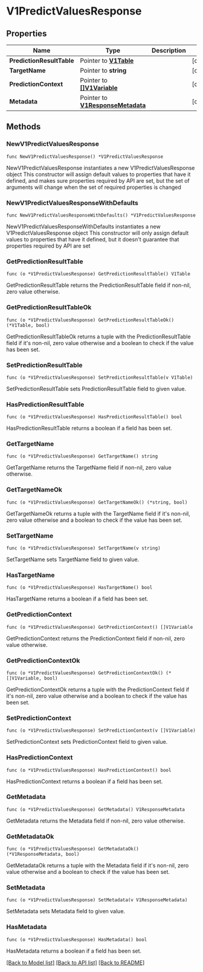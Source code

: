 # V1PredictValuesResponse

## Properties

Name | Type | Description | Notes
------------ | ------------- | ------------- | -------------
**PredictionResultTable** | Pointer to [**V1Table**](V1Table.md) |  | [optional] 
**TargetName** | Pointer to **string** |  | [optional] 
**PredictionContext** | Pointer to [**[]V1Variable**](V1Variable.md) |  | [optional] 
**Metadata** | Pointer to [**V1ResponseMetadata**](V1ResponseMetadata.md) |  | [optional] 

## Methods

### NewV1PredictValuesResponse

`func NewV1PredictValuesResponse() *V1PredictValuesResponse`

NewV1PredictValuesResponse instantiates a new V1PredictValuesResponse object
This constructor will assign default values to properties that have it defined,
and makes sure properties required by API are set, but the set of arguments
will change when the set of required properties is changed

### NewV1PredictValuesResponseWithDefaults

`func NewV1PredictValuesResponseWithDefaults() *V1PredictValuesResponse`

NewV1PredictValuesResponseWithDefaults instantiates a new V1PredictValuesResponse object
This constructor will only assign default values to properties that have it defined,
but it doesn't guarantee that properties required by API are set

### GetPredictionResultTable

`func (o *V1PredictValuesResponse) GetPredictionResultTable() V1Table`

GetPredictionResultTable returns the PredictionResultTable field if non-nil, zero value otherwise.

### GetPredictionResultTableOk

`func (o *V1PredictValuesResponse) GetPredictionResultTableOk() (*V1Table, bool)`

GetPredictionResultTableOk returns a tuple with the PredictionResultTable field if it's non-nil, zero value otherwise
and a boolean to check if the value has been set.

### SetPredictionResultTable

`func (o *V1PredictValuesResponse) SetPredictionResultTable(v V1Table)`

SetPredictionResultTable sets PredictionResultTable field to given value.

### HasPredictionResultTable

`func (o *V1PredictValuesResponse) HasPredictionResultTable() bool`

HasPredictionResultTable returns a boolean if a field has been set.

### GetTargetName

`func (o *V1PredictValuesResponse) GetTargetName() string`

GetTargetName returns the TargetName field if non-nil, zero value otherwise.

### GetTargetNameOk

`func (o *V1PredictValuesResponse) GetTargetNameOk() (*string, bool)`

GetTargetNameOk returns a tuple with the TargetName field if it's non-nil, zero value otherwise
and a boolean to check if the value has been set.

### SetTargetName

`func (o *V1PredictValuesResponse) SetTargetName(v string)`

SetTargetName sets TargetName field to given value.

### HasTargetName

`func (o *V1PredictValuesResponse) HasTargetName() bool`

HasTargetName returns a boolean if a field has been set.

### GetPredictionContext

`func (o *V1PredictValuesResponse) GetPredictionContext() []V1Variable`

GetPredictionContext returns the PredictionContext field if non-nil, zero value otherwise.

### GetPredictionContextOk

`func (o *V1PredictValuesResponse) GetPredictionContextOk() (*[]V1Variable, bool)`

GetPredictionContextOk returns a tuple with the PredictionContext field if it's non-nil, zero value otherwise
and a boolean to check if the value has been set.

### SetPredictionContext

`func (o *V1PredictValuesResponse) SetPredictionContext(v []V1Variable)`

SetPredictionContext sets PredictionContext field to given value.

### HasPredictionContext

`func (o *V1PredictValuesResponse) HasPredictionContext() bool`

HasPredictionContext returns a boolean if a field has been set.

### GetMetadata

`func (o *V1PredictValuesResponse) GetMetadata() V1ResponseMetadata`

GetMetadata returns the Metadata field if non-nil, zero value otherwise.

### GetMetadataOk

`func (o *V1PredictValuesResponse) GetMetadataOk() (*V1ResponseMetadata, bool)`

GetMetadataOk returns a tuple with the Metadata field if it's non-nil, zero value otherwise
and a boolean to check if the value has been set.

### SetMetadata

`func (o *V1PredictValuesResponse) SetMetadata(v V1ResponseMetadata)`

SetMetadata sets Metadata field to given value.

### HasMetadata

`func (o *V1PredictValuesResponse) HasMetadata() bool`

HasMetadata returns a boolean if a field has been set.


[[Back to Model list]](../README.md#documentation-for-models) [[Back to API list]](../README.md#documentation-for-api-endpoints) [[Back to README]](../README.md)


